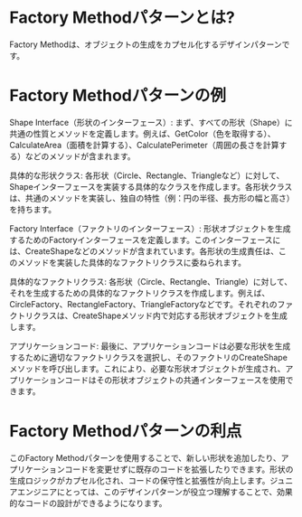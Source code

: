 # Factory Methodパターンとは?

Factory Methodは、オブジェクトの生成をカプセル化するデザインパターンです。

# Factory Methodパターンの例
Shape Interface（形状のインターフェース）: まず、すべての形状（Shape）に共通の性質とメソッドを定義します。例えば、GetColor（色を取得する）、CalculateArea（面積を計算する）、CalculatePerimeter（周囲の長さを計算する）などのメソッドが含まれます。

具体的な形状クラス: 各形状（Circle、Rectangle、Triangleなど）に対して、Shapeインターフェースを実装する具体的なクラスを作成します。各形状クラスは、共通のメソッドを実装し、独自の特性（例：円の半径、長方形の幅と高さ）を持ちます。

Factory Interface（ファクトリのインターフェース）: 形状オブジェクトを生成するためのFactoryインターフェースを定義します。このインターフェースには、CreateShapeなどのメソッドが含まれています。各形状の生成責任は、このメソッドを実装した具体的なファクトリクラスに委ねられます。

具体的なファクトリクラス: 各形状（Circle、Rectangle、Triangle）に対して、それを生成するための具体的なファクトリクラスを作成します。例えば、CircleFactory、RectangleFactory、TriangleFactoryなどです。それぞれのファクトリクラスは、CreateShapeメソッド内で対応する形状オブジェクトを生成します。

アプリケーションコード: 最後に、アプリケーションコードは必要な形状を生成するために適切なファクトリクラスを選択し、そのファクトリのCreateShapeメソッドを呼び出します。これにより、必要な形状オブジェクトが生成され、アプリケーションコードはその形状オブジェクトの共通インターフェースを使用できます。

# Factory Methodパターンの利点
このFactory Methodパターンを使用することで、新しい形状を追加したり、アプリケーションコードを変更せずに既存のコードを拡張したりできます。形状の生成ロジックがカプセル化され、コードの保守性と拡張性が向上します。ジュニアエンジニアにとっては、このデザインパターンが役立つ理解することで、効果的なコードの設計ができるようになります。
